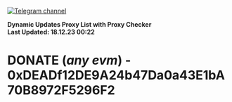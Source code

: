 [![Telegram channel](https://img.shields.io/endpoint?url=https://runkit.io/damiankrawczyk/telegram-badge/branches/master?url=https://t.me/n4z4v0d)](https://t.me/n4z4v0d) 

**Dynamic Updates Proxy List with Proxy Checker**  
**Last Updated: 18.12.23 00:22**

# DONATE (_any evm_) - 0xDEADf12DE9A24b47Da0a43E1bA70B8972F5296F2
